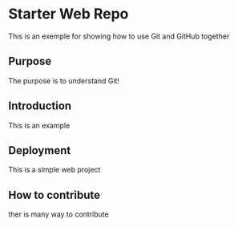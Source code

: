 # Starter Web Repo

This is an exemple for showing how to use Git and GitHub together

## Purpose
The purpose is to understand Git!
## Introduction

This is an example
## Deployment
This is a simple web project


## How to contribute
ther is many way to contribute